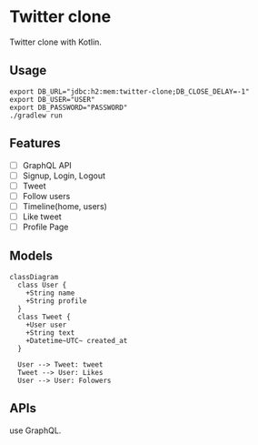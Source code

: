 # Twitter clone

Twitter clone with Kotlin.

## Usage

```shell
export DB_URL="jdbc:h2:mem:twitter-clone;DB_CLOSE_DELAY=-1"
export DB_USER="USER"
export DB_PASSWORD="PASSWORD"
./gradlew run
```

## Features

- [ ] GraphQL API
- [ ] Signup, Login, Logout
- [ ] Tweet
- [ ] Follow users
- [ ] Timeline(home, users)
- [ ] Like tweet
- [ ] Profile Page

## Models

```mermaid
classDiagram
  class User {
    +String name
    +String profile
  }
  class Tweet {
    +User user
    +String text
    +Datetime~UTC~ created_at
  }

  User --> Tweet: tweet
  Tweet --> User: Likes
  User --> User: Folowers
```

## APIs

use GraphQL.